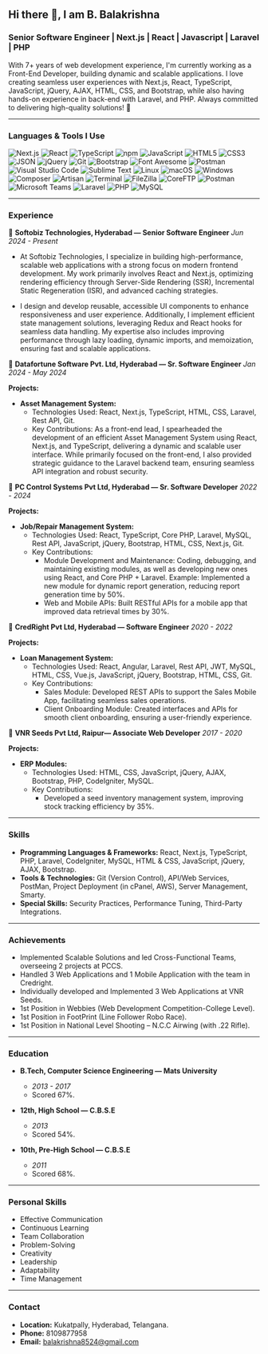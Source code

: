 ## Hi there 👋, I am B. Balakrishna

### Senior Software Engineer | Next.js | React | Javascript | Laravel | PHP

With 7+ years of web development experience, I'm currently working as a Front-End Developer, building dynamic and scalable applications. I love creating seamless user experiences with Next.js, React, TypeScript, JavaScript, jQuery, AJAX, HTML, CSS, and Bootstrap, while also having hands-on experience in back-end with Laravel, and PHP. Always committed to delivering high-quality solutions! 🚀

---
### Languages & Tools I Use
![Next.js](https://img.shields.io/badge/-Next.js-000000?style=for-the-badge&logo=next.js&logoColor=ffffff)
![React](https://img.shields.io/badge/-React-000000?style=for-the-badge&logo=react&logoColor=61DAFB)
![TypeScript](https://img.shields.io/badge/-TypeScript-000000?style=for-the-badge&logo=typescript&logoColor=007ACC)
![npm](https://img.shields.io/badge/-npm-000000?style=for-the-badge&logo=npm&logoColor=CB3837)
![JavaScript](https://img.shields.io/badge/-JavaScript-000000?style=for-the-badge&logo=javascript)
![HTML5](https://img.shields.io/badge/-HTML5-000000?style=for-the-badge&logo=html5&logoColor=ffffff&labelColor=E34F26)
![CSS3](https://img.shields.io/badge/-CSS3-000000?style=for-the-badge&logo=css3&logoColor=ffffff&labelColor=1572B6) 
![JSON](https://img.shields.io/badge/-JSON-000000?style=for-the-badge&logo=JSON&logoColor=000000&labelColor=ffffff)
![jQuery](https://img.shields.io/badge/-jQuery-000000?style=for-the-badge&logo=jQuery&logoColor=0769AD&labelColor=ffffff)
![Git](https://img.shields.io/badge/-Git-000000?style=for-the-badge&logo=git&logoColor=F05032&labelColor=ffffff)
![Bootstrap](https://img.shields.io/badge/-Bootstrap-000000?style=for-the-badge&logo=bootstrap&logoColor=ffffff&labelColor=563D7C)
![Font Awesome](https://img.shields.io/badge/-font%20awesome-000000?style=for-the-badge&logo=font-awesome&logoColor=339AF0&labelColor=ffffff)
![Postman](https://img.shields.io/badge/-Postman-000000?style=for-the-badge&logo=Postman&logoColor=#E62A00&labelColor=ffffff)
![Visual Studio Code](https://img.shields.io/badge/-VSCode-000000?style=for-the-badge&logo=visual-studio-code&labelColor=007ACC)
![Sublime Text](https://img.shields.io/badge/-Sublime%20Text-000000?style=for-the-badge&logo=Sublime%20Text&logoColor=#E62A00&labelColor=ffffff)
![Linux](https://img.shields.io/badge/-Linux-000000?style=for-the-badge&logo=Linux&logoColor=#E62A00&labelColor=ffffff)
![macOS](https://img.shields.io/badge/-macOS-000000?style=for-the-badge&logo=macOS&logoColor=#E62A00&labelColor=563D7C)
![Windows](https://img.shields.io/badge/-Windows-000000?style=for-the-badge&logo=windows&logoColor=ffffff&labelColor=0078D6)
![Composer](https://img.shields.io/badge/-Composer-000000?style=for-the-badge&logo=composer&labelColor=885630)
![Artisan](https://img.shields.io/badge/-Artisan-000000?style=for-the-badge&logo=laravel&labelColor=FF2D20)
![Terminal](https://img.shields.io/badge/-Terminal-000000?style=for-the-badge&logo=windows-terminal&labelColor=4D4D4D)
![FileZilla](https://img.shields.io/badge/-FileZilla-000000?style=for-the-badge&logo=filezilla&labelColor=B9B9B9)
![CoreFTP](https://img.shields.io/badge/-CoreFTP-000000?style=for-the-badge&logo=coreftp&labelColor=1E4F8C)
![Postman](https://img.shields.io/badge/-Postman-000000?style=for-the-badge&logo=postman&labelColor=FF6C37)
![Microsoft Teams](https://img.shields.io/badge/-Microsoft%20Teams-000000?style=for-the-badge&logo=microsoft-teams&labelColor=6264A7)
![Laravel](https://img.shields.io/badge/-Laravel-000000?style=for-the-badge&logo=laravel&logoColor=ffffff&labelColor=FF2D20)
![PHP](https://img.shields.io/badge/-PHP-000000?style=for-the-badge&logo=PHP&logoColor=#E62A00&labelColor=ffffff)
![MySQL](https://img.shields.io/badge/-MySQL-000000?style=for-the-badge&logo=mysql&labelColor=ffffff)

---
### Experience

💼 **Softobiz Technologies, Hyderabad — Senior Software Engineer**
*Jun 2024 - Present*

  - At Softobiz Technologies, I specialize in building high-performance, scalable web applications with a strong focus on modern frontend development. My work primarily involves React and Next.js, optimizing rendering efficiency through Server-Side Rendering (SSR), Incremental Static Regeneration (ISR), and advanced caching strategies.

  - I design and develop reusable, accessible UI components to enhance responsiveness and user experience. Additionally, I implement efficient state management solutions, leveraging Redux and React hooks for seamless data handling. My expertise also includes improving performance through lazy loading, dynamic imports, and memoization, ensuring fast and scalable applications.
   
      
💼 **Datafortune Software Pvt. Ltd, Hyderabad — Sr. Software Engineer**
*Jan 2024 - May 2024*

**Projects:**
- **Asset Management System:**
  - Technologies Used: React, Next.js, TypeScript, HTML, CSS, Laravel, Rest API, Git.
  - Key Contributions: As a front-end lead, I spearheaded the development of an efficient Asset Management System using React, Next.js, and TypeScript, delivering a dynamic and scalable user interface. While primarily focused on the front-end, I also provided strategic guidance to the Laravel backend team, ensuring seamless API integration and robust security. 

💼 **PC Control Systems Pvt Ltd, Hyderabad — Sr. Software Developer**
*2022 - 2024*

**Projects:**
- **Job/Repair Management System:**
  - Technologies Used: React, TypeScript, Core PHP, Laravel, MySQL, Rest API, JavaScript, jQuery, Bootstrap, HTML, CSS, Next.js, Git.
  - Key Contributions:
    - Module Development and Maintenance: Coding, debugging, and maintaining existing modules, as well as developing new ones using React, and Core PHP + Laravel. Example: Implemented a new module for dynamic report generation, reducing report generation time by 50%.
    - Web and Mobile APIs: Built RESTful APIs for a mobile app that improved data retrieval times by 30%.

💼 **CredRight Pvt Ltd, Hyderabad — Software Engineer**
*2020 - 2022*

**Projects:**
- **Loan Management System:**
  - Technologies Used: React, Angular, Laravel, Rest API, JWT, MySQL, HTML, CSS, Vue.js, JavaScript, jQuery, Bootstrap, HTML, CSS, Git.
  - Key Contributions:
    - Sales Module: Developed REST APIs to support the Sales Mobile App, facilitating seamless sales operations.
    - Client Onboarding Module: Created interfaces and APIs for smooth client onboarding, ensuring a user-friendly experience.

💼 **VNR Seeds Pvt Ltd, Raipur— Associate Web Developer**
*2017 - 2020*

**Projects:**
- **ERP Modules:**
  - Technologies Used: HTML, CSS, JavaScript, jQuery, AJAX, Bootstrap, PHP, CodeIgniter, MySQL.
  - Key Contributions:
    - Developed a seed inventory management system, improving stock tracking efficiency by 35%.

---

### Skills

- **Programming Languages & Frameworks:** ​React, Next.js, TypeScript, PHP, Laravel, CodeIgniter, MySQL, HTML & CSS, JavaScript, jQuery, AJAX, Bootstrap.
- **Tools & Technologies:** Git (Version Control), API/Web Services, PostMan, Project Deployment (in cPanel, AWS), Server Management, Smarty.
- **Special Skills:** Security Practices, Performance Tuning, Third-Party Integrations.

---

### Achievements

- Implemented Scalable Solutions and led Cross-Functional Teams, overseeing 2 projects at PCCS.
- Handled 3 Web Applications and 1 Mobile Application with the team in Credright.
- Individually developed and Implemented 3 Web Applications at VNR Seeds.
- 1st Position in Webbies (Web Development Competition-College Level).
- 1st Position in FootPrint (Line Follower Robo Race).
- 1st Position in National Level Shooting – N.C.C Airwing (with .22 Rifle).

---

### Education

- **B.Tech, Computer Science Engineering — Mats University**
  - *2013 - 2017*
  - Scored 67%.

- **12th, High School — C.B.S.E**
  - *2013*
  - Scored 54%.

- **10th, Pre-High School — C.B.S.E**
  - *2011*
  - Scored 68%.

---

### Personal Skills

- Effective Communication
- Continuous Learning
- Team Collaboration
- Problem-Solving
- Creativity
- Leadership
- Adaptability
- Time Management

---

### Contact

- **Location:** Kukatpally, Hyderabad, Telangana.
- **Phone:** 8109877958
- **Email:** balakrishna8524@gmail.com
